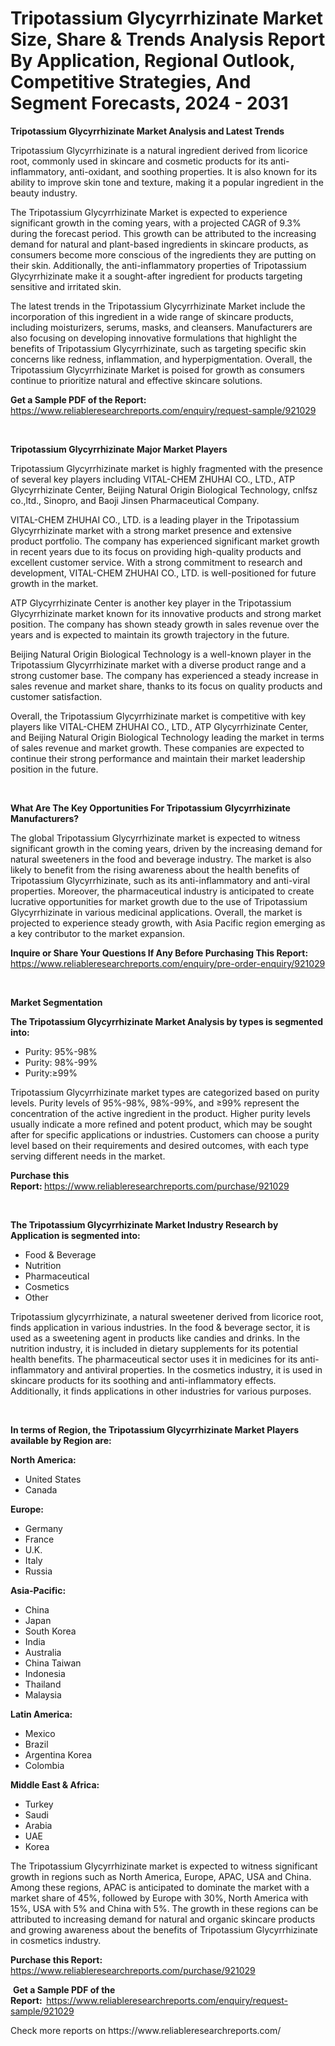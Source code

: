 <p><h1>Tripotassium Glycyrrhizinate Market Size, Share & Trends Analysis Report By Application, Regional Outlook, Competitive Strategies, And Segment Forecasts, 2024 - 2031</h1></p><p><strong>Tripotassium Glycyrrhizinate Market Analysis and Latest Trends</strong></p>
<p><p>Tripotassium Glycyrrhizinate is a natural ingredient derived from licorice root, commonly used in skincare and cosmetic products for its anti-inflammatory, anti-oxidant, and soothing properties. It is also known for its ability to improve skin tone and texture, making it a popular ingredient in the beauty industry.</p><p>The Tripotassium Glycyrrhizinate Market is expected to experience significant growth in the coming years, with a projected CAGR of 9.3% during the forecast period. This growth can be attributed to the increasing demand for natural and plant-based ingredients in skincare products, as consumers become more conscious of the ingredients they are putting on their skin. Additionally, the anti-inflammatory properties of Tripotassium Glycyrrhizinate make it a sought-after ingredient for products targeting sensitive and irritated skin.</p><p>The latest trends in the Tripotassium Glycyrrhizinate Market include the incorporation of this ingredient in a wide range of skincare products, including moisturizers, serums, masks, and cleansers. Manufacturers are also focusing on developing innovative formulations that highlight the benefits of Tripotassium Glycyrrhizinate, such as targeting specific skin concerns like redness, inflammation, and hyperpigmentation. Overall, the Tripotassium Glycyrrhizinate Market is poised for growth as consumers continue to prioritize natural and effective skincare solutions.</p></p>
<p><strong>Get a Sample PDF of the Report:&nbsp;</strong> <a href="https://www.reliableresearchreports.com/enquiry/request-sample/921029">https://www.reliableresearchreports.com/enquiry/request-sample/921029</a></p>
<p>&nbsp;</p>
<p><strong>Tripotassium Glycyrrhizinate Major Market Players</strong></p>
<p><p>Tripotassium Glycyrrhizinate market is highly fragmented with the presence of several key players including VITAL-CHEM ZHUHAI CO., LTD., ATP Glycyrrhizinate Center, Beijing Natural Origin Biological Technology, cnlfsz co.,ltd., Sinopro, and Baoji Jinsen Pharmaceutical Company.</p><p>VITAL-CHEM ZHUHAI CO., LTD. is a leading player in the Tripotassium Glycyrrhizinate market with a strong market presence and extensive product portfolio. The company has experienced significant market growth in recent years due to its focus on providing high-quality products and excellent customer service. With a strong commitment to research and development, VITAL-CHEM ZHUHAI CO., LTD. is well-positioned for future growth in the market.</p><p>ATP Glycyrrhizinate Center is another key player in the Tripotassium Glycyrrhizinate market known for its innovative products and strong market position. The company has shown steady growth in sales revenue over the years and is expected to maintain its growth trajectory in the future.</p><p>Beijing Natural Origin Biological Technology is a well-known player in the Tripotassium Glycyrrhizinate market with a diverse product range and a strong customer base. The company has experienced a steady increase in sales revenue and market share, thanks to its focus on quality products and customer satisfaction.</p><p>Overall, the Tripotassium Glycyrrhizinate market is competitive with key players like VITAL-CHEM ZHUHAI CO., LTD., ATP Glycyrrhizinate Center, and Beijing Natural Origin Biological Technology leading the market in terms of sales revenue and market growth. These companies are expected to continue their strong performance and maintain their market leadership position in the future.</p></p>
<p>&nbsp;</p>
<p><strong>What Are The Key Opportunities For Tripotassium Glycyrrhizinate Manufacturers?</strong></p>
<p><p>The global Tripotassium Glycyrrhizinate market is expected to witness significant growth in the coming years, driven by the increasing demand for natural sweeteners in the food and beverage industry. The market is also likely to benefit from the rising awareness about the health benefits of Tripotassium Glycyrrhizinate, such as its anti-inflammatory and anti-viral properties. Moreover, the pharmaceutical industry is anticipated to create lucrative opportunities for market growth due to the use of Tripotassium Glycyrrhizinate in various medicinal applications. Overall, the market is projected to experience steady growth, with Asia Pacific region emerging as a key contributor to the market expansion.</p></p>
<p><strong>Inquire or Share Your Questions If Any Before Purchasing This Report:</strong> <a href="https://www.reliableresearchreports.com/enquiry/pre-order-enquiry/921029">https://www.reliableresearchreports.com/enquiry/pre-order-enquiry/921029</a></p>
<p>&nbsp;</p>
<p><strong>Market Segmentation</strong></p>
<p><strong>The Tripotassium Glycyrrhizinate Market Analysis by types is segmented into:</strong></p>
<p><ul><li>Purity: 95%-98%</li><li>Purity: 98%-99%</li><li>Purity:≥99%</li></ul></p>
<p><p>Tripotassium Glycyrrhizinate market types are categorized based on purity levels. Purity levels of 95%-98%, 98%-99%, and ≥99% represent the concentration of the active ingredient in the product. Higher purity levels usually indicate a more refined and potent product, which may be sought after for specific applications or industries. Customers can choose a purity level based on their requirements and desired outcomes, with each type serving different needs in the market.</p></p>
<p><strong>Purchase this Report:&nbsp;</strong><a href="https://www.reliableresearchreports.com/purchase/921029">https://www.reliableresearchreports.com/purchase/921029</a></p>
<p>&nbsp;</p>
<p><strong>The Tripotassium Glycyrrhizinate Market Industry Research by Application is segmented into:</strong></p>
<p><ul><li>Food & Beverage</li><li>Nutrition</li><li>Pharmaceutical</li><li>Cosmetics</li><li>Other</li></ul></p>
<p><p>Tripotassium glycyrrhizinate, a natural sweetener derived from licorice root, finds application in various industries. In the food & beverage sector, it is used as a sweetening agent in products like candies and drinks. In the nutrition industry, it is included in dietary supplements for its potential health benefits. The pharmaceutical sector uses it in medicines for its anti-inflammatory and antiviral properties. In the cosmetics industry, it is used in skincare products for its soothing and anti-inflammatory effects. Additionally, it finds applications in other industries for various purposes.</p></p>
<p>&nbsp;</p>
<p><strong>In terms of Region, the Tripotassium Glycyrrhizinate Market Players available by Region are:</strong></p>
<p>
    <p> <strong> North America: </strong>
        <ul>
            <li>United States</li>
            <li>Canada</li>
        </ul>
        </p> 
    <p> <strong> Europe: </strong>
        <ul>
            <li>Germany</li>
            <li>France</li>
            <li>U.K.</li>
            <li>Italy</li>
            <li>Russia</li>
        </ul>
        </p> 
    <p> <strong> Asia-Pacific: </strong>
        <ul>
            <li>China</li>
            <li>Japan</li>
            <li>South Korea</li>
            <li>India</li>
            <li>Australia</li>
            <li>China Taiwan</li>
            <li>Indonesia</li>
            <li>Thailand</li>
            <li>Malaysia</li>
        </ul>
        </p> 
    <p> <strong> Latin America: </strong>
        <ul>
            <li>Mexico</li>
            <li>Brazil</li>
            <li>Argentina Korea</li>
            <li>Colombia</li>
        </ul>
        </p> 
    <p> <strong> Middle East & Africa: </strong>
        <ul>
            <li>Turkey</li>
            <li>Saudi</li>
            <li>Arabia</li>
            <li>UAE</li>
            <li>Korea</li>
        </ul>
    </p>
    </p>
<p><p>The Tripotassium Glycyrrhizinate market is expected to witness significant growth in regions such as North America, Europe, APAC, USA and China. Among these regions, APAC is anticipated to dominate the market with a market share of 45%, followed by Europe with 30%, North America with 15%, USA with 5% and China with 5%. The growth in these regions can be attributed to increasing demand for natural and organic skincare products and growing awareness about the benefits of Tripotassium Glycyrrhizinate in cosmetics industry.</p></p>
<p><strong>Purchase this Report: </strong><a href="https://www.reliableresearchreports.com/purchase/921029">https://www.reliableresearchreports.com/purchase/921029</a></p>
<p>&nbsp;<strong>Get a Sample PDF of the Report:&nbsp;&nbsp;</strong><a href="https://www.reliableresearchreports.com/enquiry/request-sample/921029">https://www.reliableresearchreports.com/enquiry/request-sample/921029</a></p>
<p><strong></strong></p>
<p>Check more reports on https://www.reliableresearchreports.com/</p>